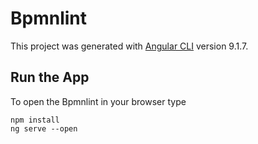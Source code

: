 # Bpmnlint

This project was generated with [Angular CLI](https://github.com/angular/angular-cli) version 9.1.7.

## Run the App

To open the Bpmnlint in your browser type

```
npm install
ng serve --open
```